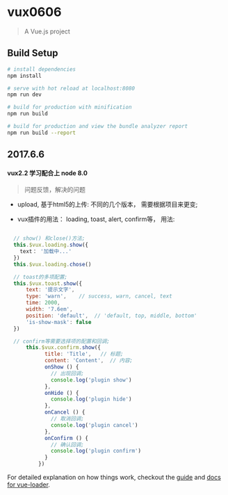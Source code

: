 # vux0606

> A Vue.js project

## Build Setup

``` bash
# install dependencies
npm install

# serve with hot reload at localhost:8080
npm run dev

# build for production with minification
npm run build

# build for production and view the bundle analyzer report
npm run build --report
```

## 2017.6.6

#### vux2.2 学习配合上 node 8.0

> 问题反馈，解决的问题

* upload, 基于html5的上传:  不同的几个版本， 需要根据项目来更变;

* vux插件的用法： loading, toast, alert, confirm等， 用法:

```js

  // show() 和close()方法;
  this.$vux.loading.show({
    text： '加载中...'
  })
  this.$vux.loading.chose()

  // toast的多项配置;
  this.$vux.toast.show({
      text: '提示文字',
      type: 'warn',    // success, warn, cancel, text
      time: 2000,
      width: '7.6em',
      position: 'default',  // 'default, top, middle, bottom'
      'is-show-mask': false
  })

  // confirm等需要选择项的配置和回调;
      this.$vux.confirm.show({
            title: 'Title',   // 标题;
            content: 'Content',  // 内容;
            onShow () {
              // 出现回调;
              console.log('plugin show')
            },
            onHide () {
              console.log('plugin hide')
            },
            onCancel () {
              // 取消回调;
              console.log('plugin cancel')
            },
            onConfirm () {
              // 确认回调;
              console.log('plugin confirm')
            }
          })

```


For detailed explanation on how things work, checkout the [guide](http://vuejs-templates.github.io/webpack/) and [docs for vue-loader](http://vuejs.github.io/vue-loader).
